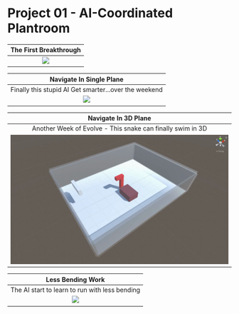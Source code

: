  # Project 01 - AI-Coordinated Plantroom

| The First Breakthrough |
| :------------------: |
|![](GIF/01-The_First_Breakthrough.gif)|


| Navigate In Single Plane |
| :------------------: | 
| Finally this stupid AI Get smarter...over the weekend |
|![](GIF/02-Navigate_In_Single_Plane.gif)|

| Navigate In 3D Plane |
| :------------------: | 
| Another Week of Evolve - This snake can finally swim in 3D |
|![](GIF/03-Navigate_in_3D_plane.gif)|

| Less Bending Work |
| :------------------: | 
| The AI start to learn to run with less bending|
|![](GIF/04-Less_Bending_Work.gif)|

